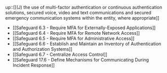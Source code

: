 up::[[(J) the use of multi-factor authentication or continuous authentication solutions, secured voice, video and text communications and secured emergency communication systems within the entity, where appropriate]]

- [[Safeguard 6.3 - Require MFA for Externally-Exposed Applications]]
- [[Safeguard 6.4 - Require MFA for Remote Network Access]]
- [[Safeguard 6.5 - Require MFA for Administrative Access]]
- [[Safeguard 6.6 - Establish and Maintain an Inventory of Authentication and Authorization Systems]]
- [[Safeguard 6.7 - Centralize Access Control]]
- [[Safeguard 17.6 - Define Mechanisms for Communicating During Incident Response]]